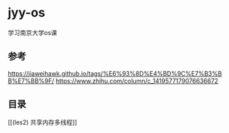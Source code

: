 # jyy-os
学习南京大学os课

## 参考
https://jiaweihawk.github.io/tags/%E6%93%8D%E4%BD%9C%E7%B3%BB%E7%BB%9F/
https://www.zhihu.com/column/c_1419577179076636672

## 目录
[[(les2) 共享内存多线程]]

